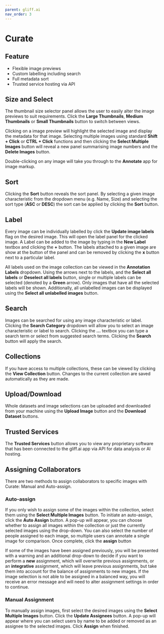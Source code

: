 ```yaml
---
parent: gliff.ai
nav_order: 3
---
```


# Curate

## Feature

- Flexible image previews
- Custom labelling including search
- Full metadata sort
- Trusted service hosting via API

## Size and Select

The thumbnail size selector panel allows the user to easily alter the image previews to suit requirements.
Click the **Large Thumbnails**, **Medium Thumbnails** or **Small Thumbnails** button to switch between views.

Clicking on a image preview will highlight the selected image and display the metadata for that image.
Selecting multiple images using standard **Shift + Click** or **CTRL + Click** functions and then clicking the **Select Multiple Images** button will reveal a new panel summarising image numbers and the **Delete Images** button.

Double-clicking on any image will take you through to the **Annotate** app for image markup.

## Sort

Clicking the **Sort** button reveals the sort panel.
By selecting a given image characteristic from the dropdown menu (e.g. Name, Size) and selecting the sort type (**ASC** or **DESC**) the sort can be applied by clicking the **Sort** button.

## Label

Every image can be individually labelled by click the **Update image labels** flag on the desired image.
This will open the label panel for the clicked image.
A Label can be added to the image by typing in the **New Label** textbox and clicking the **+** button.
The labels attached to a given image are show at the button of the panel and can be removed by clicking the **x** button next to a particular label.

All labels used on the image collection can be viewed in the **Annotation Labels** dropdown.
Using the arrows next to the labels, and the **Select all labels** or **Deselect all labels** button, single or multiple labels can be selected (denoted by a **Green** arrow).
Only images that have all the selected labels will be shown.
Additionally, all unlabelled images can be displayed using the **Select all unlabelled images** button.

## Search

Images can be searched for using any image characteristic or label.
Clicking the **Search Category** dropdown will allow you to select an image characteristic or label to search.
Clicking the **...** textbox you can type a search term or select from suggested search terms.
Clicking the **Search** button will apply the search.

## Collections

If you have access to multiple collections, these can be viewed by clicking the **View Collection** button. Changes to the current collection are saved automatically as they are made.

## Upload/Download

Whole datasets and image selections can be uploaded and downloaded from your machine using the **Upload Image** button and the **Download Dataset** buttons.

## Trusted Services

The **Trusted Services** button allows you to view any proprietary software that has been connected to the gliff.ai app via API for data analysis or AI hosting.

## Assigning Collaborators

There are two methods to assign collaborators to specific images with Curate: Manual and Auto-assign.

### Auto-assign

If you only wish to assign some of the images within the collection, select them using the **Select Multiple Images** button.
To initiate an auto-assign, click the **Auto Assign** button.
A pop-up will appear, you can choose whether to assign all images within the collection or just the currently selected images using the drop-down.
You can also select the number of people assigned to each image, so multiple users can annotate a single image for comparison.
Once complete, click the **assign** button

If some of the images have been assigned previously, you will be presented with a warning and an additional drop-down to decide if you want to perform a **new** assignment, which will overwrite previous assignments, or an **integrative** assignment, which will leave previous assignments, but take them into account for the balance of assignments to new images.
If the image selection is not able to be assigned in a balanced way, you will receive an error message and will need to alter assignment settings in order to continue.

### Manual Assignment

To manually assign images, first select the desired images using the **Select Multiple Images** button.
Click the **Update Assignees** button.
A pop-up will appear where you can select users by name to be added or removed as an assignee to the selected images.
Click **Assign** when finished.
